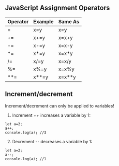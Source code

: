 ## JavaScript Assignment Operators

| Operator | Example | Same As  |
| -------- | ------- | -------- |
| =        | x=y     | x=y      |
| \+=      | x\+=y   | x=x+y    |
| \-=      | x\-=y   | x=x-y    |
| \*=      | x\*=y   | x=x\*y   |
| /=       | x/=y    | x=x/y    |
| %=       | x%=y    | x=x%y    |
| \*\*=    | x\*\*=y | x=x\*\*y |

## Increment/decrement

Increment/decrement can only be applied to variables\!

1. Increment \+\+ increases a variable by 1:

```
let a=2;
a++;
console.log(a); //3
```

2. Decrement \-\- decreases a variable by 1:

```
let a=2;
a--;
console.log(a); //1
```
